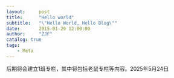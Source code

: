 ```yaml
---
layout:     post
title:      "Hello world"
subtitle:   "\"Hello World, Hello Blog\""
date:       2015-01-29 12:00:00
author:     "ZJF"
catalog: true
tags:
    - Meta
---
```


后期将会建立1班专栏，其中将包括老鼠专栏等内容。2025年5月24日
